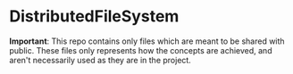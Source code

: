 # DistributedFileSystem

**Important**: This repo contains only files which are meant to be shared with public. These files only represents how the concepts are achieved, and aren't necessarily used as they are in the project.

